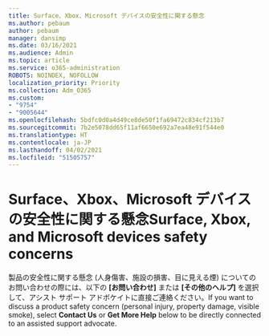 ```yaml
---
title: Surface、Xbox、Microsoft デバイスの安全性に関する懸念
ms.author: pebaum
author: pebaum
manager: dansimp
ms.date: 03/16/2021
ms.audience: Admin
ms.topic: article
ms.service: o365-administration
ROBOTS: NOINDEX, NOFOLLOW
localization_priority: Priority
ms.collection: Adm_O365
ms.custom:
- "9754"
- "9005644"
ms.openlocfilehash: 5bdfc0d0a4d49ce8de50f1fa69472c834cf213b7
ms.sourcegitcommit: 7b2e5078dd65f11af6650e692a7ea48e91f544e0
ms.translationtype: HT
ms.contentlocale: ja-JP
ms.lasthandoff: 04/02/2021
ms.locfileid: "51505757"
---
```

# <a name="surface-xbox-and-microsoft-devices-safety-concerns"></a><span data-ttu-id="68c03-102">Surface、Xbox、Microsoft デバイスの安全性に関する懸念</span><span class="sxs-lookup"><span data-stu-id="68c03-102">Surface, Xbox, and Microsoft devices safety concerns</span></span>

<span data-ttu-id="68c03-103">製品の安全性に関する懸念 (人身傷害、施設の損害、目に見える煙) についてのお問い合わせの際には、以下の **[お問い合わせ]** または **[その他のヘルプ]** を選択して、アシスト サポート アドボケイトに直接ご連絡ください。</span><span class="sxs-lookup"><span data-stu-id="68c03-103">If you want to discuss a product safety concern (personal injury, property damage, visible smoke), select **Contact Us** or **Get More Help** below to be directly connected to an assisted support advocate.</span></span>